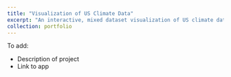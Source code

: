 ```yaml
---
title: "Visualization of US Climate Data"
excerpt: "An interactive, mixed dataset visualization of US climate data<br/><img src='/images/climate.png'>"
collection: portfolio
---
```


To add:
* Description of project
* Link to app
